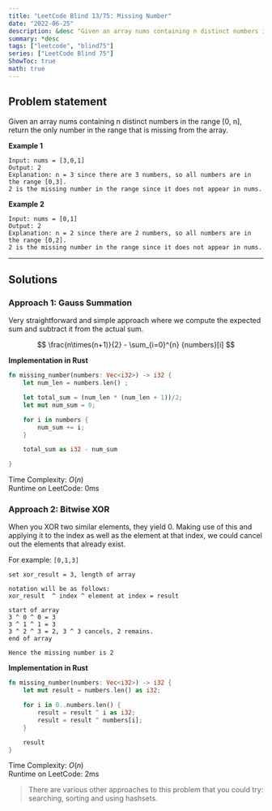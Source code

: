 ```yaml
---
title: "LeetCode Blind 13/75: Missing Number"
date: "2022-06-25"
description: &desc "Given an array nums containing n distinct numbers in the range [0, n], return the only number in the range that is missing from the array."
summary: *desc
tags: ["leetcode", "blind75"]
series: ["LeetCode Blind 75"]
ShowToc: true
math: true
---
```


## Problem statement

Given an array nums containing n distinct numbers in the range [0, n], return the only number in the range that is missing from the array.

**Example 1**

```
Input: nums = [3,0,1]
Output: 2
Explanation: n = 3 since there are 3 numbers, so all numbers are in the range [0,3]. 
2 is the missing number in the range since it does not appear in nums.
```

**Example 2**

```
Input: nums = [0,1]
Output: 2
Explanation: n = 2 since there are 2 numbers, so all numbers are in the range [0,2]. 
2 is the missing number in the range since it does not appear in nums.
```

---

## Solutions

### Approach 1: Gauss Summation

Very straightforward and simple approach where we compute the expected sum and subtract it
from the actual sum.

$$
\frac{n\times(n+1)}{2} - \sum_{i=0}^{n} {numbers}[i]
$$

**Implementation in Rust**

```rs
fn missing_number(numbers: Vec<i32>) -> i32 {
    let num_len = numbers.len() ;

    let total_sum = (num_len * (num_len + 1))/2;
    let mut num_sum = 0;

    for i in numbers {
        num_sum += i;
    }

    total_sum as i32 - num_sum

}
```

Time Complexity: $O(n)$  
Runtime on LeetCode: $0$ms

### Approach 2: Bitwise XOR

When you XOR two similar elements, they yield 0. Making use of this and applying it to the
index as well as the element at that index, we could cancel out the elements that already exist.

For example: `[0,1,3]`  

```text
set xor_result = 3, length of array

notation will be as follows:
xor_result  ^ index ^ element at index = result

start of array
3 ^ 0 ^ 0 = 3
3 ^ 1 ^ 1 = 3
3 ^ 2 ^ 3 = 2, 3 ^ 3 cancels, 2 remains.
end of array

Hence the missing number is 2
```

**Implementation in Rust**

```rs
fn missing_number(numbers: Vec<i32>) -> i32 {
    let mut result = numbers.len() as i32;

    for i in 0..numbers.len() {
        result = result ^ i as i32;
        result = result ^ numbers[i];
    }

    result
}
```

Time Complexity: $O(n)$  
Runtime on LeetCode: $2$ms

> There are various other approaches to this problem that you could try: searching, sorting and using hashsets.
